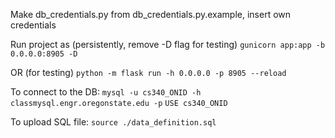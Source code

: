 Make db_credentials.py from db_credentials.py.example, insert own credentials

Run project as (persistently, remove -D flag for testing)
`gunicorn app:app -b 0.0.0.0:8905 -D`

OR (for testing)
`python -m flask run -h 0.0.0.0 -p 8905 --reload`

To connect to the DB:
`mysql -u cs340_ONID -h classmysql.engr.oregonstate.edu -p`
`USE cs340_ONID`

To upload SQL file:
`source ./data_definition.sql`
